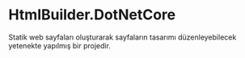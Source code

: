 # HtmlBuilder.DotNetCore

Statik web sayfaları oluşturarak sayfaların tasarımı düzenleyebilecek yetenekte yapılmış bir projedir. 

